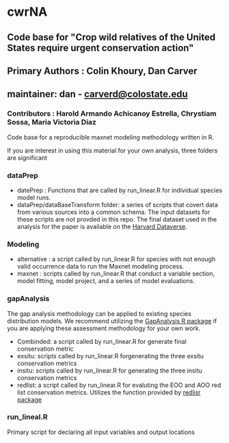 # cwrNA

## Code base for "Crop wild relatives of the United States require urgent conservation action"

## Primary Authors : Colin Khoury, Dan Carver

## maintainer: dan - carverd@colostate.edu

### Contributors : Harold Armando Achicanoy Estrella, Chrystiam Sossa, Maria Victoria Diaz

Code base for a reproducible maxnet modeling methodology written in R.

If you are interest in using this material for your own analysis, three folders are significant

### dataPrep
- datePrep : Functions that are called by run_linear.R for individual species model runs.
- dataPrep/dataBaseTransform folder: a series of scripts that covert data from various sources into a common schema. The input datasets for these scripts are not provded in this repo. The final dataset used in the analysis for the paper is available on the [Harvard Dataverse](https://dataverse.harvard.edu/dataset.xhtml?persistentId=doi:10.7910/DVN/BV4I06).

### Modeling
- alternative : a script called by run_linear.R for species with not enough valid occurrence data to run the Maxnet modeling process.
- maxnet : scripts called by run_linear.R that conduct a variable section, model fitting, model project, and a series of model evaluations.

### gapAnalysis
The gap analysis methodology can be applied to existing species distribution models. We recommend utilizing the [GapAnalysis R package](https://github.com/CIAT-DAPA/GapAnalysis) if you are applying these assessment methodology for your own work. 
- Combinded: a script called by run_linear.R for generate final conservation metric
- exsitu: scripts called by run_linear.R forgenerating the three exsitu conservation metrics  
- insitu: scripts called by run_linear.R for generating the three insitu conservation metrics  
- redlist: a script called by run_linear.R for evaluting the EOO and AOO red list conservation metrics. Utilizes the function provided by [redlisr package](https://github.com/red-list-ecosystem/redlistr)

### run_lineal.R
Primary script for declaring all input variables and output locations
